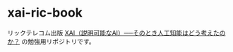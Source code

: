 # xai-ric-book
リックテレコム出版 [XAI（説明可能なAI）──そのとき人工知能はどう考えたのか？](https://www.ric.co.jp/book/new-publication/detail/1843) の勉強用リポジトリです。
